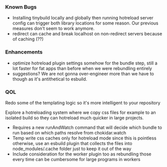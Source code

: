 ### Known Bugs

- Installing tinybuild locally and globally then running hotreload server config can trigger both library locations for some reason. Our previous measures don't seem to work anymore.
- redirect can cache and break localhost on non-redirect servers because of caching (??)

### Enhancements

- optimize hotreload plugin settings somehow for the bundle step, still a lot faster for fat apps than before when we were rebundling entirely
- suggestions? We are not gonna over-engineer more than we have to though as it's antithetical to esbuild.

### QOL

Redo some of the templating logic so it's more intelligent to your repository

Explore a hotreloading system where we copy css files for example to an isolated build so they can hotreload much quicker in large projects.
 - Requires a new runAndWatch command that will decide which bundle to run based on which paths resolve from chokidar.watch
 - Temp write css caches only for hotreload mode since this is pointless otherwise, use an esbuild plugin that collects the files into node_modules/.cache folder just to keep it out of the way
 - Include consideration for the worker plugin too as rebundling those every time can be cumbersome for large programs in workers